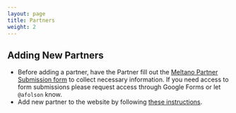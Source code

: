 ```yaml
---
layout: page
title: Partners
weight: 2
---
```


## Adding New Partners

- Before adding a partner, have the Partner fill out the [Meltano Partner Submission form](https://docs.google.com/forms/d/e/1FAIpQLSfJUj7IHLKTV5vFxn8Xf5mSWtWpk7WU35LE0Ex3zfsyP8XO7Q/viewform?usp=sf_link) to collect necessary information. If you need access to form submissions please request access through Google Forms or let `@afolson` know.
- Add new partner to the website by following [these instructions](/marketing/wordpress#partners).